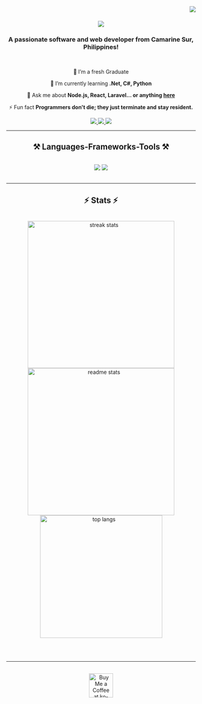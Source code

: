 <img align="right" src="https://visitor-badge.laobi.icu/badge?page_id=CraigAndBen.CraigAndBen" />

<h1 align="center">
    <img src="https://readme-typing-svg.herokuapp.com/?font=Righteous&size=35&center=true&vCenter=true&width=500&height=70&duration=4000&lines=Hi+There!+👋;+I'm+Craig+Ben+Cadag!;" />
</h1>

<h3 align="center">A passionate software and web developer from Camarine Sur, Philippines!</h3>

<br/>

<div align="center">
 
 🔭 I’m a fresh Graduate
 
 🌱 I’m currently learning **.Net, C#, Python**

💬 Ask me about **Node.js, React, Laravel... or anything [here](https://github.com/CraigAndBen/CraigAndBen/issues)**

⚡ Fun fact **Programmers don't die; they just terminate and stay resident.**

 </div>
 
<div align="center"> 
  <a href="mailto:craigbencadag@gmail.com">
    <img src="https://img.shields.io/badge/Gmail-333333?style=for-the-badge&logo=gmail&logoColor=red" />
  </a>
  <a href="https://linkedin.com/in/craigbencadag" target="_blank">
    <img src="https://img.shields.io/badge/LinkedIn-0077B5?style=for-the-badge&logo=linkedin&logoColor=white" target="_blank" />
  </a>
  <a href="https://craigandben.github.io/Portfolio/" target="_blank">
     <img src="https://img.shields.io/badge/Portfolio-FF5722?style=for-the-badge&logo=todoist&logoColor=white" target="_blank" /> <!-- sqlite, safari, google-chrome are other good icon options -->
  </a>
</div>

 <hr/>
 
<h2 align="center">⚒️ Languages-Frameworks-Tools ⚒️</h2>
<br/>
<div align="center">
    <img src="https://skillicons.dev/icons?i=laravel,react,bootstrap,mui,html,css,vscode,github,figma,tailwind,git,r" />
    <img src="https://skillicons.dev/icons?i=php,nodejs,python,javascript,typescript,express,firebase,mongodb,c,java,nextjs,mysql,flask" /><br>
</div>

<br/>

<hr/>

<h2 align="center">⚡ Stats ⚡</h2>
<br>
<div align=center>
  <img width=390 src="https://github-readme-streak-stats-salesp07.vercel.app/?user=CraigBenCadag&count_private=true&theme=react&border_radius=10" alt="streak stats"/>
  <img width=390 src="https://github-readme-stats.vercel.app/api?username=CraigAndBen&count_private=true&show_icons=true&theme=react&rank_icon=github&border_radius=10" alt="readme stats" />
  <br/>
    <img width=325 align="center" src="https://github-readme-stats.vercel.app/api/top-langs/?username=CraigAndBen&hide=HTML&langs_count=8&layout=compact&theme=react&border_radius=10&size_weight=0.5&count_weight=0.5&exclude_repo=github-readme-stats" alt="top langs"/>

<br/><br/>

<hr/>

<br/>

<div align="center">
<a href='https://ko-fi.com/V7V4RAK9C' target='_blank'><img height='64' style='border:0px;height:64px;' src='https://storage.ko-fi.com/cdn/kofi1.png?v=3' border='0' alt='Buy Me a Coffee at ko-fi.com' /></a>
</div>

<br/>
